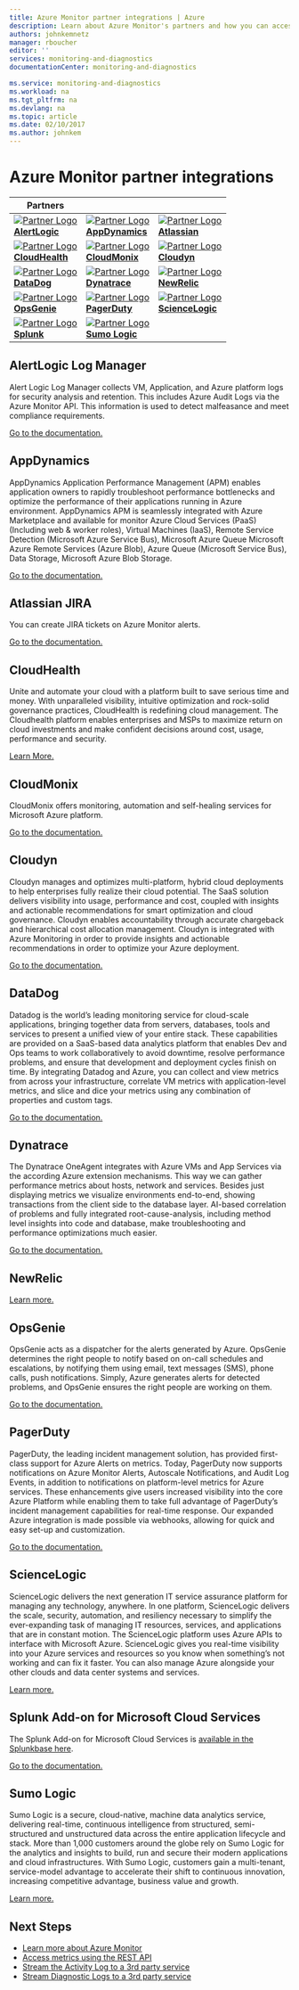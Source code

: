 ```yaml
---
title: Azure Monitor partner integrations | Azure
description: Learn about Azure Monitor's partners and how you can access documentation for integrating with them.
authors: johnkemnetz
manager: rboucher
editor: ''
services: monitoring-and-diagnostics
documentationCenter: monitoring-and-diagnostics

ms.service: monitoring-and-diagnostics
ms.workload: na
ms.tgt_pltfrm: na
ms.devlang: na
ms.topic: article
ms.date: 02/10/2017
ms.author: johnkem
---
```


# Azure Monitor partner integrations
| Partners |  |  |
| --- | --- | --- |
| [![Partner Logo][alertlogic-logo]<br/>**AlertLogic**][alertlogic-anchor] | [![Partner Logo][appdynamics-logo]<br/>**AppDynamics**][appdynamics-anchor] | [![Partner Logo][atlassian-logo]<br/>**Atlassian**][atlassian-anchor] |
| [![Partner Logo][cloudhealth-logo]<br/>**CloudHealth**][cloudhealth-anchor] | [![Partner Logo][cloudmonix-logo]<br/>**CloudMonix**][cloudmonix-anchor] | [![Partner Logo][cloudyn-logo]<br/>**Cloudyn**][cloudyn-anchor] |
| [![Partner Logo][datadog-logo]<br/>**DataDog**][datadog-anchor] | [![Partner Logo][dynatrace-logo]<br/>**Dynatrace**][dynatrace-anchor] | [![Partner Logo][newrelic-logo]<br/>**NewRelic**][newrelic-anchor] |
| [![Partner Logo][opsgenie-logo]<br/>**OpsGenie**][opsgenie-anchor] | [![Partner Logo][pagerduty-logo]<br/>**PagerDuty**][pagerduty-anchor] | [![Partner Logo][sciencelogic-logo]<br/>**ScienceLogic**][sciencelogic-anchor] |
| [![Partner Logo][splunk-logo]<br/>**Splunk**][splunk-anchor] | [![Partner Logo][sumologic-logo]<br/>**Sumo Logic**][sumologic-anchor] | |

## AlertLogic Log Manager
Alert Logic Log Manager collects VM, Application, and Azure platform logs for security analysis and retention. This includes Azure Audit Logs via the Azure Monitor API.  This information is used to detect malfeasance and meet compliance requirements.

[Go to the documentation.][alertlogic-doc]

## AppDynamics
AppDynamics Application Performance Management (APM) enables application owners to rapidly troubleshoot performance bottlenecks and optimize the performance of their applications running in Azure environment. AppDynamics APM is seamlessly integrated with Azure Marketplace and available for monitor Azure Cloud Services (PaaS) (Including web & worker roles), Virtual Machines (IaaS), Remote Service Detection (Microsoft Azure Service Bus), Microsoft Azure Queue Microsoft Azure Remote Services (Azure Blob), Azure Queue (Microsoft Service Bus), Data Storage, Microsoft Azure Blob Storage. 

[Go to the documentation.][appdynamics-doc]

## Atlassian JIRA
You can create JIRA tickets on Azure Monitor alerts.

[Go to the documentation.][atlassian-doc]

## CloudHealth
Unite and automate your cloud with a platform built to save serious time and money. With unparalleled visibility, intuitive optimization and rock-solid governance practices, CloudHealth is redefining cloud management. The Cloudhealth platform enables enterprises and MSPs to maximize return on cloud investments and make confident decisions around cost, usage, performance and security.

[Learn More.][cloudhealth-doc]

## CloudMonix
CloudMonix offers monitoring, automation and self-healing services for Microsoft Azure platform.

[Go to the documentation.][cloudmonix-doc]

## Cloudyn
Cloudyn manages and optimizes multi-platform, hybrid cloud deployments to help enterprises fully realize their cloud potential. The SaaS solution delivers visibility into usage, performance and cost, coupled with insights and actionable recommendations for smart optimization and cloud governance. Cloudyn enables accountability through accurate chargeback and hierarchical cost allocation management. Cloudyn is integrated with Azure Monitoring in order to provide insights and actionable recommendations in order to optimize your Azure deployment.

[Go to the documentation.][cloudyn-doc]

## DataDog
Datadog is the world’s leading monitoring service for cloud-scale applications, bringing together data from servers, databases, tools and services to present a unified view of your entire stack. These capabilities are provided on a SaaS-based data analytics platform that enables Dev and Ops teams to work collaboratively to avoid downtime, resolve performance problems, and ensure that development and deployment cycles finish on time. By integrating Datadog and Azure, you can collect and view metrics from across your infrastructure, correlate VM metrics with application-level metrics, and slice and dice your metrics using any combination of properties and custom tags.

[Go to the documentation.][datadog-doc]

## Dynatrace
The Dynatrace OneAgent integrates with Azure VMs and App Services via the according Azure extension mechanisms.
This way we can gather performance metrics about hosts, network and services.
Besides just displaying metrics we visualize environments end-to-end, showing transactions from the client side to the database layer.
AI-based correlation of problems and fully integrated root-cause-analysis, including method level insights into code and database, make troubleshooting and performance optimizations much easier.

[Go to the documentation.][dynatrace-doc]

## NewRelic
[Learn more.][newrelic-doc]

## OpsGenie
OpsGenie acts as a dispatcher for the alerts generated by Azure. OpsGenie determines the right people to notify based on on-call schedules and escalations, by notifying them using email, text messages (SMS), phone calls, push notifications. Simply, Azure generates alerts for detected problems, and OpsGenie ensures the right people are working on them.

[Go to the documentation.][opsgenie-doc]

## PagerDuty
PagerDuty, the leading incident management solution, has provided first-class support for Azure Alerts on metrics. Today, PagerDuty now supports notifications on Azure Monitor Alerts, Autoscale Notifications, and Audit Log Events, in addition to notifications on platform-level metrics for Azure services. These enhancements give users increased visibility into the core Azure Platform while enabling them to take full advantage of PagerDuty’s incident management capabilities for real-time response. Our expanded Azure integration is made possible via webhooks, allowing for quick and easy set-up and customization.

[Go to the documentation.][pagerduty-doc]

## ScienceLogic
ScienceLogic delivers the next generation IT service assurance platform for managing any technology, anywhere.  In one platform, ScienceLogic delivers the scale, security, automation, and resiliency necessary to simplify the ever-expanding task of managing IT resources, services, and applications that are in constant motion.  The ScienceLogic platform uses Azure APIs to interface with Microsoft Azure.  ScienceLogic gives you real-time visibility into your Azure services and resources so you know when something’s not working and can fix it faster. You can also manage Azure alongside your other clouds and data center systems and services.

[Learn more.][sciencelogic-doc]

## Splunk Add-on for Microsoft Cloud Services
The Splunk Add-on for Microsoft Cloud Services is [available in the Splunkbase here](https://splunkbase.splunk.com/app/3110/).

[Go to the documentation.][splunk-doc]

## Sumo Logic
Sumo Logic is a secure, cloud-native, machine data analytics service, delivering real-time, continuous intelligence from structured, semi-structured and unstructured data across the entire application lifecycle and stack. More than 1,000 customers around the globe rely on Sumo Logic for the analytics and insights to build, run and secure their modern applications and cloud infrastructures. With Sumo Logic, customers gain a multi-tenant, service-model advantage to accelerate their shift to continuous innovation, increasing competitive advantage, business value and growth.

[Learn more.][sumologic-doc]

## Next Steps
* [Learn more about Azure Monitor](./monitoring-overview.md)
* [Access metrics using the REST API](./monitoring-rest-api-walkthrough.md)
* [Stream the Activity Log to a 3rd party service](./monitoring-stream-activity-logs-event-hubs.md)
* [Stream Diagnostic Logs to a 3rd party service](./monitoring-stream-diagnostic-logs-to-event-hubs.md)

<!--Partner Anchors-->
[alertlogic-anchor]: #alertlogic-log-manager "AlertLogic"
[appdynamics-anchor]: #appdynamics "AppDynamics"
[atlassian-anchor]: #atlassian-jira "Atlassian"
[cloudhealth-anchor]: #cloudhealth "CloudHealth"
[cloudmonix-anchor]: #cloudmonix "CloudMonix"
[cloudyn-anchor]: #cloudyn "Cloudyn"
[datadog-anchor]: #datadog "DataDog"
[dynatrace-anchor]: #dynatrace "Dynatrace"
[newrelic-anchor]: #newrelic "NewRelic"
[opsgenie-anchor]: #opsgenie "OpsGenie"
[pagerduty-anchor]: #pagerduty "PagerDuty"
[sciencelogic-anchor]: #sciencelogic "ScienceLogic"
[splunk-anchor]: #splunk-add-on-for-microsoft-cloud-services "Splunk"
[sumologic-anchor]: #sumo-logic "Sumo Logic"

<!--Icon references-->
[alertlogic-logo]: ./media/partner-logos/alertlogic.png
[appdynamics-logo]: ./media/partner-logos/appdynamics.png
[atlassian-logo]: ./media/partner-logos/atlassian.png
[cloudhealth-logo]: ./media/partner-logos/cloudhealth.png
[cloudmonix-logo]: ./media/partner-logos/cloudmonix.png
[cloudyn-logo]: ./media/partner-logos/cloudyn.png
[datadog-logo]: ./media/partner-logos/datadog.png
[dynatrace-logo]: ./media/partner-logos/dynatrace.png
[newrelic-logo]: ./media/partner-logos/newrelic.png
[opsgenie-logo]: ./media/partner-logos/opsgenie.png
[pagerduty-logo]: ./media/partner-logos/pagerduty.png
[sciencelogic-logo]: ./media/partner-logos/sciencelogic.png
[splunk-logo]: ./media/partner-logos/splunk.png
[sumologic-logo]: ./media/partner-logos/sumologic.png

<!--Partner Documentation-->
[alertlogic-doc]: https://docs.alertlogic.com/userGuides/log-manager-collection-sources.htm "AlertLogic documentation."
[appdynamics-doc]: https://docs.appdynamics.com/display/PRO42/Register+for+AppDynamics+for+Windows+Azure "AppDynamics documentation."
[atlassian-doc]: https://azure.microsoft.com/blog/automated-notifications-from-azure-monitor-for-atlassian-jira/
[cloudhealth-doc]: https://www.cloudhealthtech.com/azure
[cloudmonix-doc]: http://cloudmonix.com/features/azure-management/ "CloudMonix introduction."
[cloudyn-doc]: https://www.cloudyn.com/azure-monitoring "Cloudyn introduction."
[datadog-doc]: http://docs.datadoghq.com/integrations/azure/ "DataDog documentation."
[dynatrace-doc]: https://blog.ruxit.com/ruxit-monitoring-azure-web-apps/ "Dynatrace documentation."
[newrelic-doc]: https://newrelic.com/azure "NewRelic documentation."
[opsgenie-doc]: https://www.opsgenie.com/docs/integrations/azure-integration "OpsGenie documentation."
[pagerduty-doc]: https://www.pagerduty.com/docs/guides/azure-integration-guide/ "PagerDuty documentation."
[sciencelogic-doc]: https://www.sciencelogic.com/product/technologies/microsoft/azure "ScienceLogic documentation."
[splunk-doc]: http://docs.splunk.com/Documentation/AddOns/released/MSCloudServices/About "Splunk documentation."
[sumologic-doc]: https://www.sumologic.com/azure "SumoLogic documentation."